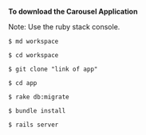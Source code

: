 __To download the Carousel Application__
  
  Note: Use the ruby stack console.
  
	$ md workspace
	
	$ cd workspace
	
	$ git clone "link of app"
	
	$ cd app
	
	$ rake db:migrate
	
	$ bundle install
	
	$ rails server
   
 